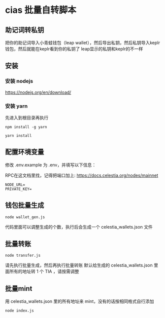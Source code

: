 # cias 批量自转脚本

## 助记词转私钥
把你的助记词导入小青蛙钱包（leap wallet），然后导出私钥，然后私钥导入keplr钱包，然后就能在keplr看到你的私钥了
leap显示的私钥和keplr的不一样

## 安装
### 安装 nodejs

https://nodejs.org/en/download/

### 安装 yarn
先进入到根目录再执行
```
npm install -g yarn
```
```
yarn install
```

## 配置环境变量
修改 .env.example 为 .env，并填写以下信息：

RPC在这文档里找，记得把端口加上: https://docs.celestia.org/nodes/mainnet
```
NODE_URL=
PRIVATE_KEY=
```

## 钱包批量生成
```
node wallet_gen.js
```

代码里面可以调整生成的个数，执行后会生成一个 celestia_wallets.json 文件

## 批量转账

```
node transfer.js
```
请先执行批量生成，然后再执行批量转账
默认给生成的 celestia_wallets.json 里面所有的地址转 1 个 TIA ，请按需调整

## 批量mint
用 celestia_wallets.json 里的所有地址来 mint，没有的话按相同格式自行添加
```
node index.js
```

